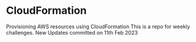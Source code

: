 # CloudFormation
Provisioning AWS resources using CloudFormation
This is a repo for weekly challenges.
New Updates committed on 11th Feb 2023
